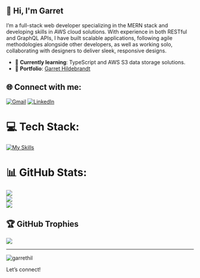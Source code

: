 ## 👋 Hi, I'm Garret

I’m a full-stack web developer specializing in the MERN stack and developing skills in AWS cloud solutions. With experience in both RESTful and GraphQL APIs, I have built scalable applications, following agile methodologies alongside other developers, as well as working solo, collaborating with designers to deliver sleek, responsive designs.

- 🌱 **Currently learning**: TypeScript and AWS S3 data storage solutions.
- 🔗 **Portfolio**: [Garret Hildebrandt](https://garrethildebrandt.netlify.app/)



## 🌐 Connect with me:
[![Gmail](https://img.shields.io/badge/Gmail-D14836?style=for-the-badge&logo=gmail&logoColor=white)](mailto:garrethildebrandt@gmail.com)
[![LinkedIn](https://img.shields.io/badge/linkedin-%230077B5.svg?style=for-the-badge&logo=linkedin&logoColor=white)](https://www.linkedin.com/in/garret-hildebrandt-6887662b1/)




# 💻 Tech Stack:
[![My Skills](https://skillicons.dev/icons?i=html,css,js,nodejs,mysql,sequelize,mongodb,aws,react,tailwind,jest,markdown,figma,git)](https://skillicons.dev)


# 📊 GitHub Stats:
![](https://github-readme-stats.vercel.app/api?username=garrethil&theme=react&hide_border=false&include_all_commits=false&count_private=false)<br/>
![](https://github-readme-streak-stats.herokuapp.com/?user=garrethil&theme=react&hide_border=false)<br/>
![](https://github-readme-stats.vercel.app/api/top-langs/?username=garrethil&theme=react&hide_border=false&include_all_commits=false&count_private=false&layout=compact)


## 🏆 GitHub Trophies
![](https://github-profile-trophy.vercel.app/?username=garrethil&theme=tokyonight&no-frame=false&no-bg=false&margin-w=4)

---
<p align="left"> <img src="https://komarev.com/ghpvc/?username=garrethil&label=Profile%20views&color=0e75b6&style=flat" alt="garrethil" /> </p>


Let’s connect!

